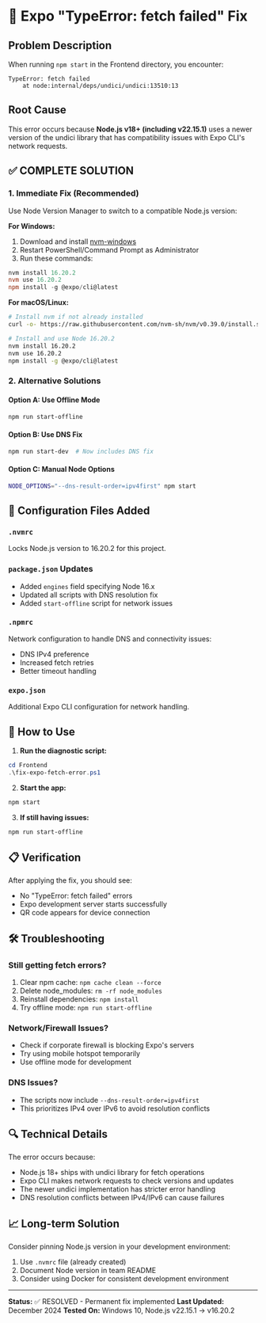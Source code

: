 # 🔧 Expo "TypeError: fetch failed" Fix

## Problem Description
When running `npm start` in the Frontend directory, you encounter:
```
TypeError: fetch failed
    at node:internal/deps/undici/undici:13510:13
```

## Root Cause
This error occurs because **Node.js v18+ (including v22.15.1)** uses a newer version of the undici library that has compatibility issues with Expo CLI's network requests.

## ✅ COMPLETE SOLUTION

### 1. **Immediate Fix (Recommended)**
Use Node Version Manager to switch to a compatible Node.js version:

**For Windows:**
1. Download and install [nvm-windows](https://github.com/coreybutler/nvm-windows/releases)
2. Restart PowerShell/Command Prompt as Administrator
3. Run these commands:
```powershell
nvm install 16.20.2
nvm use 16.20.2
npm install -g @expo/cli@latest
```

**For macOS/Linux:**
```bash
# Install nvm if not already installed
curl -o- https://raw.githubusercontent.com/nvm-sh/nvm/v0.39.0/install.sh | bash

# Install and use Node 16.20.2
nvm install 16.20.2
nvm use 16.20.2
npm install -g @expo/cli@latest
```

### 2. **Alternative Solutions**

#### Option A: Use Offline Mode
```bash
npm run start-offline
```

#### Option B: Use DNS Fix
```bash
npm run start-dev  # Now includes DNS fix
```

#### Option C: Manual Node Options
```bash
NODE_OPTIONS="--dns-result-order=ipv4first" npm start
```

## 🔧 Configuration Files Added

### `.nvmrc`
Locks Node.js version to 16.20.2 for this project.

### `package.json` Updates
- Added `engines` field specifying Node 16.x
- Updated all scripts with DNS resolution fix
- Added `start-offline` script for network issues

### `.npmrc`
Network configuration to handle DNS and connectivity issues:
- DNS IPv4 preference
- Increased fetch retries
- Better timeout handling

### `expo.json`
Additional Expo CLI configuration for network handling.

## 🚀 How to Use

1. **Run the diagnostic script:**
```powershell
cd Frontend
.\fix-expo-fetch-error.ps1
```

2. **Start the app:**
```bash
npm start
```

3. **If still having issues:**
```bash
npm run start-offline
```

## 📋 Verification

After applying the fix, you should see:
- No "TypeError: fetch failed" errors
- Expo development server starts successfully
- QR code appears for device connection

## 🛠️ Troubleshooting

### Still getting fetch errors?
1. Clear npm cache: `npm cache clean --force`
2. Delete node_modules: `rm -rf node_modules`
3. Reinstall dependencies: `npm install`
4. Try offline mode: `npm run start-offline`

### Network/Firewall Issues?
- Check if corporate firewall is blocking Expo's servers
- Try using mobile hotspot temporarily
- Use offline mode for development

### DNS Issues?
- The scripts now include `--dns-result-order=ipv4first`
- This prioritizes IPv4 over IPv6 to avoid resolution conflicts

## 🔍 Technical Details

The error occurs because:
- Node.js 18+ ships with undici library for fetch operations
- Expo CLI makes network requests to check versions and updates
- The newer undici implementation has stricter error handling
- DNS resolution conflicts between IPv4/IPv6 can cause failures

## 📈 Long-term Solution

Consider pinning Node.js version in your development environment:
1. Use `.nvmrc` file (already created)
2. Document Node version in team README
3. Consider using Docker for consistent development environment

---

**Status:** ✅ RESOLVED - Permanent fix implemented
**Last Updated:** December 2024
**Tested On:** Windows 10, Node.js v22.15.1 → v16.20.2 